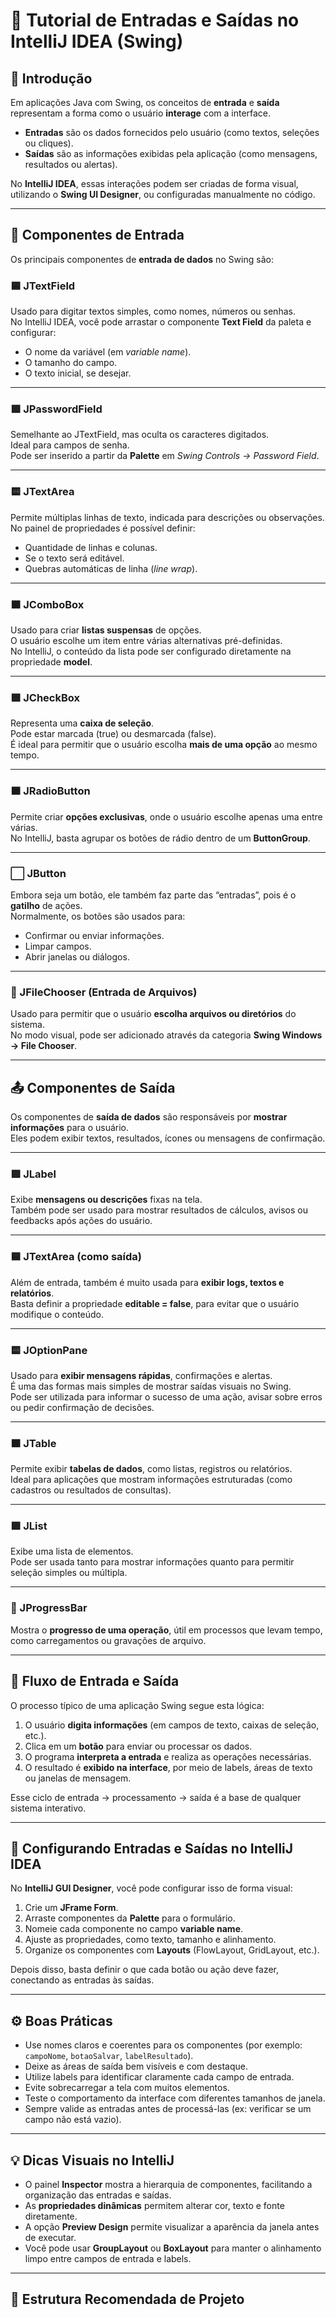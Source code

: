 # 🧾 Tutorial de Entradas e Saídas no IntelliJ IDEA (Swing)

## 📖 Introdução
Em aplicações Java com Swing, os conceitos de **entrada** e **saída** representam a forma como o usuário **interage** com a interface.  
- **Entradas** são os dados fornecidos pelo usuário (como textos, seleções ou cliques).  
- **Saídas** são as informações exibidas pela aplicação (como mensagens, resultados ou alertas).  

No **IntelliJ IDEA**, essas interações podem ser criadas de forma visual, utilizando o **Swing UI Designer**, ou configuradas manualmente no código.

---

## 🧩 Componentes de Entrada

Os principais componentes de **entrada de dados** no Swing são:

### 🟦 JTextField
Usado para digitar textos simples, como nomes, números ou senhas.  
No IntelliJ IDEA, você pode arrastar o componente **Text Field** da paleta e configurar:
- O nome da variável (em *variable name*).  
- O tamanho do campo.  
- O texto inicial, se desejar.  

---

### 🟩 JPasswordField
Semelhante ao JTextField, mas oculta os caracteres digitados.  
Ideal para campos de senha.  
Pode ser inserido a partir da **Palette** em *Swing Controls → Password Field*.

---

### 🟨 JTextArea
Permite múltiplas linhas de texto, indicada para descrições ou observações.  
No painel de propriedades é possível definir:
- Quantidade de linhas e colunas.  
- Se o texto será editável.  
- Quebras automáticas de linha (*line wrap*).

---

### 🟧 JComboBox
Usado para criar **listas suspensas** de opções.  
O usuário escolhe um item entre várias alternativas pré-definidas.  
No IntelliJ, o conteúdo da lista pode ser configurado diretamente na propriedade **model**.

---

### 🟪 JCheckBox
Representa uma **caixa de seleção**.  
Pode estar marcada (true) ou desmarcada (false).  
É ideal para permitir que o usuário escolha **mais de uma opção** ao mesmo tempo.

---

### 🟫 JRadioButton
Permite criar **opções exclusivas**, onde o usuário escolhe apenas uma entre várias.  
No IntelliJ, basta agrupar os botões de rádio dentro de um **ButtonGroup**.

---

### ⬜ JButton
Embora seja um botão, ele também faz parte das “entradas”, pois é o **gatilho** de ações.  
Normalmente, os botões são usados para:
- Confirmar ou enviar informações.  
- Limpar campos.  
- Abrir janelas ou diálogos.  

---

### 🔵 JFileChooser (Entrada de Arquivos)
Usado para permitir que o usuário **escolha arquivos ou diretórios** do sistema.  
No modo visual, pode ser adicionado através da categoria **Swing Windows → File Chooser**.  

---

## 📤 Componentes de Saída

Os componentes de **saída de dados** são responsáveis por **mostrar informações** para o usuário.  
Eles podem exibir textos, resultados, ícones ou mensagens de confirmação.

---

### 🟩 JLabel
Exibe **mensagens ou descrições** fixas na tela.  
Também pode ser usado para mostrar resultados de cálculos, avisos ou feedbacks após ações do usuário.  

---

### 🟦 JTextArea (como saída)
Além de entrada, também é muito usada para **exibir logs, textos e relatórios**.  
Basta definir a propriedade **editable = false**, para evitar que o usuário modifique o conteúdo.

---

### 🟨 JOptionPane
Usado para **exibir mensagens rápidas**, confirmações e alertas.  
É uma das formas mais simples de mostrar saídas visuais no Swing.  
Pode ser utilizada para informar o sucesso de uma ação, avisar sobre erros ou pedir confirmação de decisões.

---

### 🟧 JTable
Permite exibir **tabelas de dados**, como listas, registros ou relatórios.  
Ideal para aplicações que mostram informações estruturadas (como cadastros ou resultados de consultas).

---

### 🟪 JList
Exibe uma lista de elementos.  
Pode ser usada tanto para mostrar informações quanto para permitir seleção simples ou múltipla.

---

### 🔵 JProgressBar
Mostra o **progresso de uma operação**, útil em processos que levam tempo, como carregamentos ou gravações de arquivo.

---

## 🧮 Fluxo de Entrada e Saída

O processo típico de uma aplicação Swing segue esta lógica:

1. O usuário **digita informações** (em campos de texto, caixas de seleção, etc.).  
2. Clica em um **botão** para enviar ou processar os dados.  
3. O programa **interpreta a entrada** e realiza as operações necessárias.  
4. O resultado é **exibido na interface**, por meio de labels, áreas de texto ou janelas de mensagem.  

Esse ciclo de entrada → processamento → saída é a base de qualquer sistema interativo.

---

## 🎨 Configurando Entradas e Saídas no IntelliJ IDEA

No **IntelliJ GUI Designer**, você pode configurar isso de forma visual:

1. Crie um **JFrame Form**.  
2. Arraste componentes da **Palette** para o formulário.  
3. Nomeie cada componente no campo **variable name**.  
4. Ajuste as propriedades, como texto, tamanho e alinhamento.  
5. Organize os componentes com **Layouts** (FlowLayout, GridLayout, etc.).  

Depois disso, basta definir o que cada botão ou ação deve fazer, conectando as entradas às saídas.

---

## ⚙️ Boas Práticas

- Use nomes claros e coerentes para os componentes (por exemplo: `campoNome`, `botaoSalvar`, `labelResultado`).  
- Deixe as áreas de saída bem visíveis e com destaque.  
- Utilize labels para identificar claramente cada campo de entrada.  
- Evite sobrecarregar a tela com muitos elementos.  
- Teste o comportamento da interface com diferentes tamanhos de janela.  
- Sempre valide as entradas antes de processá-las (ex: verificar se um campo não está vazio).

---

## 💡 Dicas Visuais no IntelliJ

- O painel **Inspector** mostra a hierarquia de componentes, facilitando a organização das entradas e saídas.  
- As **propriedades dinâmicas** permitem alterar cor, texto e fonte diretamente.  
- A opção **Preview Design** permite visualizar a aparência da janela antes de executar.  
- Você pode usar **GroupLayout** ou **BoxLayout** para manter o alinhamento limpo entre campos de entrada e labels.

---

## 📁 Estrutura Recomendada de Projeto

